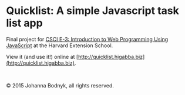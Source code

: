 # Quicklist: A simple Javascript task list app

Final project for [CSCI E-3: Introduction to Web Programming Using JavaScript](https://www.extension.harvard.edu/academics/courses/introduction-web-programming-using-javascript/24095) at the Harvard Extension School.

View it (and use it!) online at [http://quicklist.higabba.biz](http://quicklist.higabba.biz).

<br>

&copy; 2015 Johanna Bodnyk, all rights reserved.
